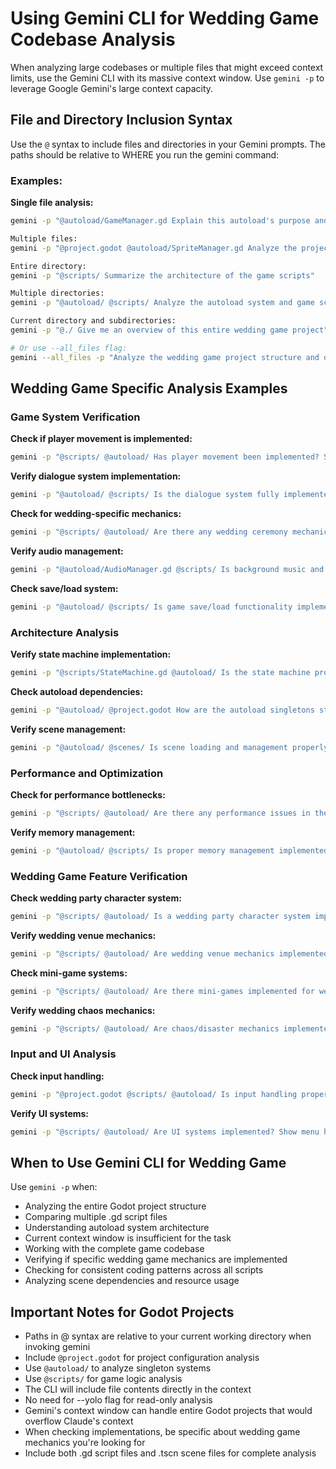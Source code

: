# Using Gemini CLI for Wedding Game Codebase Analysis

When analyzing large codebases or multiple files that might exceed context limits, use the Gemini CLI with its massive context window. Use `gemini -p` to leverage Google Gemini's large context capacity.

## File and Directory Inclusion Syntax

Use the `@` syntax to include files and directories in your Gemini prompts. The paths should be relative to WHERE you run the gemini command:

### Examples:

**Single file analysis:**
```bash
gemini -p "@autoload/GameManager.gd Explain this autoload's purpose and structure"

Multiple files:
gemini -p "@project.godot @autoload/SpriteManager.gd Analyze the project configuration and sprite management"

Entire directory:
gemini -p "@scripts/ Summarize the architecture of the game scripts"

Multiple directories:
gemini -p "@autoload/ @scripts/ Analyze the autoload system and game scripts interaction"

Current directory and subdirectories:
gemini -p "@./ Give me an overview of this entire wedding game project"

# Or use --all_files flag:
gemini --all_files -p "Analyze the wedding game project structure and dependencies"
```

## Wedding Game Specific Analysis Examples

### Game System Verification

**Check if player movement is implemented:**
```bash
gemini -p "@scripts/ @autoload/ Has player movement been implemented? Show me the relevant scripts and input handling"
```

**Verify dialogue system implementation:**
```bash
gemini -p "@autoload/ @scripts/ Is the dialogue system fully implemented? List all dialogue-related functions and their usage"
```

**Check for wedding-specific mechanics:**
```bash
gemini -p "@scripts/ @autoload/ Are there any wedding ceremony mechanics implemented? Show the relevant code and systems"
```

**Verify audio management:**
```bash
gemini -p "@autoload/AudioManager.gd @scripts/ Is background music and sound effects properly implemented? Show audio handling code"
```

**Check save/load system:**
```bash
gemini -p "@autoload/ @scripts/ Is game save/load functionality implemented? Show the persistence system code"
```

### Architecture Analysis

**Verify state machine implementation:**
```bash
gemini -p "@scripts/StateMachine.gd @autoload/ Is the state machine properly integrated with game systems? Show state transitions"
```

**Check autoload dependencies:**
```bash
gemini -p "@autoload/ @project.godot How are the autoload singletons structured? Show dependencies and initialization order"
```

**Verify scene management:**
```bash
gemini -p "@autoload/ @scenes/ Is scene loading and management properly implemented? Show scene transition code"
```

### Performance and Optimization

**Check for performance bottlenecks:**
```bash
gemini -p "@scripts/ @autoload/ Are there any performance issues in the codebase? Show expensive operations and optimization opportunities"
```

**Verify memory management:**
```bash
gemini -p "@autoload/ @scripts/ Is proper memory management implemented? Show object pooling and resource cleanup"
```

### Wedding Game Feature Verification

**Check wedding party character system:**
```bash
gemini -p "@scripts/ @autoload/ Is a wedding party character system implemented? Show character management and interaction code"
```

**Verify wedding venue mechanics:**
```bash
gemini -p "@scripts/ @autoload/ Are wedding venue mechanics implemented? Show environment interaction and event systems"
```

**Check mini-game systems:**
```bash
gemini -p "@scripts/ @autoload/ Are there mini-games implemented for wedding activities? Show game mode switching and scoring"
```

**Verify wedding chaos mechanics:**
```bash
gemini -p "@scripts/ @autoload/ Are chaos/disaster mechanics implemented? Show event triggers and consequence systems"
```

### Input and UI Analysis

**Check input handling:**
```bash
gemini -p "@project.godot @scripts/ @autoload/ Is input handling properly configured? Show input mapping and processing code"
```

**Verify UI systems:**
```bash
gemini -p "@scripts/ @autoload/ Are UI systems implemented? Show menu handling and game interface code"
```

## When to Use Gemini CLI for Wedding Game

Use `gemini -p` when:
- Analyzing the entire Godot project structure
- Comparing multiple .gd script files
- Understanding autoload system architecture
- Current context window is insufficient for the task
- Working with the complete game codebase
- Verifying if specific wedding game mechanics are implemented
- Checking for consistent coding patterns across all scripts
- Analyzing scene dependencies and resource usage

## Important Notes for Godot Projects

- Paths in @ syntax are relative to your current working directory when invoking gemini
- Include `@project.godot` for project configuration analysis
- Use `@autoload/` to analyze singleton systems
- Use `@scripts/` for game logic analysis
- The CLI will include file contents directly in the context
- No need for --yolo flag for read-only analysis
- Gemini's context window can handle entire Godot projects that would overflow Claude's context
- When checking implementations, be specific about wedding game mechanics you're looking for
- Include both .gd script files and .tscn scene files for complete analysis